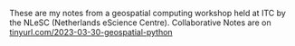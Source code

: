 These are my notes from a geospatial computing workshop held at ITC by the NLeSC (Netherlands eScience Centre).
Collaborative Notes are on [tinyurl.com/2023-03-30-geospatial-python](https://codimd.carpentries.org/ICtpqPq1S_ud5X_ocOVoHQ)

